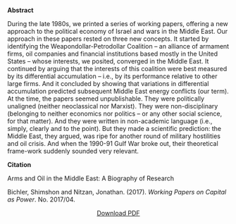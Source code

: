 <b>Abstract</b>

During the late 1980s, we printed a series of working papers, offering a new approach to the political economy of Israel and wars in the Middle East. Our approach in these papers rested on three new concepts. It started by identifying the Weapondollar-Petrodollar Coalition – an alliance of armament firms, oil companies and financial institutions based mostly in the United States – whose interests, we posited, converged in the Middle East. It continued by arguing that the interests of this coalition were best measured by its differential accumulation – i.e., by its performance relative to other large firms. And it concluded by showing that variations in differential accumulation predicted subsequent Middle East energy conflicts (our term). At the time, the papers seemed unpublishable. They were politically unaligned (neither neoclassical nor Marxist). They were non-disciplinary (belonging to neither economics nor politics – or any other social science, for that matter). And they were written in non-academic language (i.e., simply, clearly and to the point). But they made a scientific prediction: the Middle East, they argued, was ripe for another round of military hostilities and oil crisis. And when the 1990-91 Gulf War broke out, their theoretical frame-work suddenly sounded very relevant.


<b>Citation</b>

Arms and Oil in the Middle East: A Biography of Research

Bichler, Shimshon and Nitzan, Jonathan. (2017). <i>Working Papers on Capital as Power</i>. No. 2017/04. 


<div style="text-align:center">
<a href="https://bnarchives.yorku.ca/516/2/20170800_bn_arms_and_oil_in_the_middle_east_wpcap.pdf">Download PDF</a>
</div>


